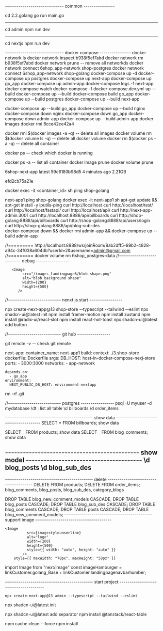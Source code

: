 ------------------------------ common ----------------

cd 2.2.golang
go run main.go

---

cd admin
npm run dev

---

cd nextjs
npm run dev

------------------------------ docker compose ----------------
docker network ls
docker network inspect b938f5ef7abd
docker network rm b938f5ef7abd
docker network prune -- remove all networkds
docker network connect 6shop_app-network shop-postgres
docker network connect 6shop_app-network shop-golang
docker-compose up -d
docker-compose up postgres
docker-compose up next-app
docker-compose up go_app
docker-compose up admin-app
docker-compose logs -f next-app
docker compose watch
docker-compose -f docker-compose.dev.yml up --build
docker-compose up --build
docker-compose build go_app
docker-compose up --build postgres
docker-compose up --build next-app

docker-compose up --build go_app
docker-compose up --build nginx
docker-compose down nginx
docker-compose down go_app
docker-compose down admin-app
docker-compose up --build admin-app
docker images
docker rmi 8cce42ce42a4

docker rmi $(docker images -a -q) -- delete all images
docker volume rm $(docker volume ls -q) -- delete all docker volume
docker rm $(docker ps -a -q) -- delete all container

docker ps -- check which docker is running

docker ps -a -- list all container
docker image prune
docker volume prune

6shop-next-app latest 59c6180b98d5 4 minutes ago 2.21GB

efd2cb75a21e

docker exec -it <container_id> sh ping shop-golang

next-app1 ping shop-golang
docker exec -it next-app1 sh apt-get update && apt-get install -y iputils-ping
curl http://localhost
curl http://localhost/test/
curl http://localhost/fastapi/
curl http://localhost/api/
curl http://next-app-admin:3001
curl http://localhost:8888/api/billboards
curl http://shop-golang:8888/api/billboards
curl http://shop-golang:8888/api/users/login
curl http://shop-golang:8888/api/blog-sub-des  
docker-compose down && docker rmi admin-app && docker-compose up --build admin-app

//=========
http://localhost:8888/ws/joinRoom/8ab2dff5-99b2-4828-a94c-34f038a604db?userId=2&username=admin@gmail.com
//=========
docker volume rm 6shop_postgres-data
//--------------------------- debug -----------------

       <Image
            src="/images_landingpage6/blob-shape.png"
            alt="blob background shape"
            width={200}
            height={500}
          />

//--------------------------- nenxt js start -----------------

npx create-next-app@13 shop-store --typescript --tailwind --eslint
npx shadcn-ui@latest init
npm install framer-motion
npm install zustand
npm install @radix-ui/react-slot
npm install react-hot-toast
npx shadcn-ui@latest add button

//--------------------------- git hub -----------------

git remote -v -- check git remote

next-app:
container_name: next-app1
build:
context: ./3.shop-store
dockerfile: Dockerfile
args:
DB_HOST: host-in-docker-compose-nexj-store
ports: - 3000:3000
networks: - app-network

    depends_on:
      - go_app
    environment:
      NEXT_PUBLIC_DB_HOST: environment-nextapp

rm -rf .git

//--------------------------- postgres -----------------
psql -U myuser -d mydatabase
\dt : list all table
\d billboards
\d order_items

--------------------------------------------- show data ---------------------------------------
SELECT \* FROM billboards; show data

SELECT _ FROM products; show data
SELECT _ FROM blog_comments; show data

--------------------------------------------- show model ---------------------------------------
\d blog_posts
\d blog_sub_des
--

--------------------------------------------- delete ---------------------------------------
DELETE FROM products;
DELETE FROM order_items;
blog_comments, blog_posts, blog_sub_des, category_blogs

DROP TABLE blog_new_comment_models CASCADE;
DROP TABLE blog_posts CASCADE;
DROP TABLE blog_sub_des CASCADE;
DROP TABLE blog_comments CASCADE;
DROP TABLE posts CASCADE;
DROP TABLE blog_new_comment_models;
--------------------------------------------- support image ---------------------------------------

    <Image
              src={imagestyleunserline}
              alt="logo"
              width={200}
              height={500}
              style={{ width: "auto", height: "auto" }}
            />
        style={{ maxWidth: "70px", maxHeight: "50px" }}

import Image from "next/image"
const imageHamburger =
linkCustomer.golang_Base + linkCustomer.landingpagenavbarhumber;

--------------------------------------------- start project ---------------------------------------

    npx create-next-app@13 admin --typescript --tailwind --eslint

npx shadcn-ui@latest init

npx shadcn-ui@latest add separator
npm install @tanstack/react-table

npm cache clean --force
npm install
